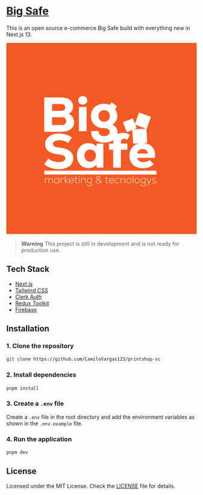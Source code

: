 # [Big Safe](https://printshop-sc.vercel.app/)

This is an open source e-commerce Big Safe build with everything new in Next.js 13.

[![Big Safe](./public/images/brand/BIG-SAFE-LOGO_FOREGROUND.webp)](https://printshop-sc.vercel.app/)

> **Warning**
> This project is still in development and is not ready for production use.
>

## Tech Stack

- [Next.js](https://nextjs.org)
- [Tailwind CSS](https://tailwindcss.com)
- [Clerk Auth](https://clerk.dev)
- [Redux Toolkit](https://redux-toolkit.js.org/)
- [Firebase](https://firebase.google.com/)

## Installation

### 1. Clone the repository

```bash
git clone https://github.com/CamiloVargas123/printshop-sc
```

### 2. Install dependencies

```bash
pnpm install
```

### 3. Create a `.env` file

Create a `.env` file in the root directory and add the environment variables as shown in the `.env.example` file.

### 4. Run the application

```bash
pnpm dev
```

## License

Licensed under the MIT License. Check the [LICENSE](./LICENSE) file for details.
